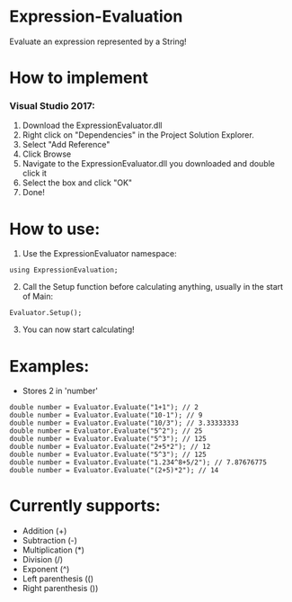 # Expression-Evaluation
Evaluate an expression represented by a String!

# How to implement
### Visual Studio 2017:
1) Download the ExpressionEvaluator.dll
2) Right click on "Dependencies" in the Project Solution Explorer.
3) Select "Add Reference"
4) Click Browse
5) Navigate to the ExpressionEvaluator.dll you downloaded and double click it
6) Select the box and click "OK"
7) Done!

# How to use:
1) Use the ExpressionEvaluator namespace:
```CSharp
using ExpressionEvaluation;
```
2) Call the Setup function before calculating anything, usually in the start of Main:
```CSharp
Evaluator.Setup();
```
3) You can now start calculating!

# Examples:
- Stores 2 in 'number'
```CSharp
double number = Evaluator.Evaluate("1+1"); // 2
double number = Evaluator.Evaluate("10-1"); // 9
double number = Evaluator.Evaluate("10/3"); // 3.33333333
double number = Evaluator.Evaluate("5^2"); // 25
double number = Evaluator.Evaluate("5^3"); // 125
double number = Evaluator.Evaluate("2+5*2"); // 12
double number = Evaluator.Evaluate("5^3"); // 125
double number = Evaluator.Evaluate("1.234^8+5/2"); // 7.87676775
double number = Evaluator.Evaluate("(2+5)*2"); // 14
```

# Currently supports:
- Addition (+)
- Subtraction (-)
- Multiplication (\*)
- Division (/)
- Exponent (^)
- Left parenthesis (()
- Right parenthesis ())
